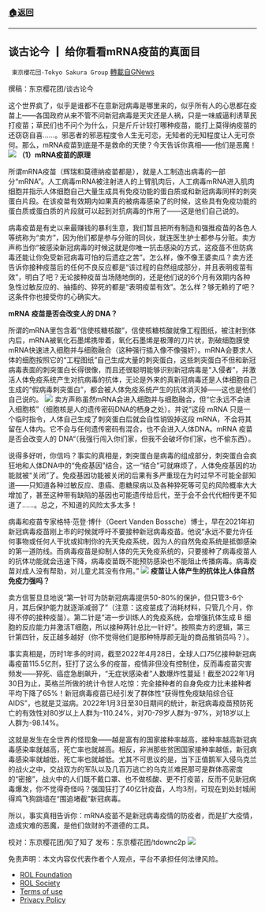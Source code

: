 ###  [:house:返回](README.md)
---


## 谈古论今 ┃ 给你看看mRNA疫苗的真面目
` 東京櫻花団-Tokyo Sakura Group` [轉載自GNews](https://gnews.org/zh-hans/2463077/)

撰稿：东京樱花团/谈古论今
 
这个世界疯了，似乎是谁都不在意新冠病毒是哪里来的，似乎所有人的心思都在疫苗上——各国政府从来不管不问新冠病毒是天灾还是人祸，只是一味威逼利诱草民打疫苗；草民们也不问个为什么，只是斤斤计较打哪种疫苗，能打上莫得纳疫苗的还窃窃自喜……。邪恶者的邪恶程度令人生无可恋，无知者的无知程度让人无可奈何。那么，mRNA疫苗到底是不是救命的天使？今天告诉你真相——他们是恶魔！
 ![](https://assets.gnews.org/wp-content/uploads/2022/05/4-13.jpg) 
**（1）mRNA疫苗的原理**
 
所谓mRNA疫苗（辉瑞和莫德纳疫苗都是），就是人工制造出病毒的一部分“mRNA”。人工病毒mRNA被注射进人的上臂肌肉后，人工病毒mRNA进入肌肉细胞并指示人体细胞自己大量生成具有免疫功能的蛋白质或和新冠病毒同样的刺突蛋白片段。在该疫苗有效期内如果真的被病毒感染了的时候，这些具有免疫功能的蛋白质或蛋白质的片段就可以起到对抗病毒的作用了——这是他们自己说的。
 
病毒疫苗是有史以来最赚钱的暴利生意，我们暂且把所有制造和强推疫苗的各色人等统称为“卖方”，因为他们都是参与分赃的同伙，就连医生护士都参与分赃。卖方声称当你“被感染新冠病毒的时候这就是你唯一抗击感染的方式，这疫苗不但防病毒还能让你免受新冠病毒可怕的后遗症之苦”。怎么样，像不像王婆卖瓜？卖方还告诉你接种疫苗后的任何不良反应都是“该过程的自然组成部分，并且表明疫苗有效”，明白了吧？无论接种疫苗当场随地倒的，还是他们说的6个月有效期内各种急性过敏反应的、抽搐的、猝死的都是“表明疫苗有效”。怎么样？够无赖的了吧？这条件你也接受你的心确实大。
 
**mRNA** **疫苗是否会改变人的 DNA？**
 
所谓的mRNA里包含着“信使核糖核酸”，信使核糖核酸就像工程图纸，被注射到体内后，mRNA被氧化石墨烯携带着，氧化石墨烯是极薄的刀片状，割破细胞膜使mRNA快速进入细胞并与细胞融合（这种强行插入像不像强奸）。mRNA会要求人体的细胞按照它的“工程图纸”自己生成大量的刺突蛋白，这些刺突蛋白不但和新冠病毒表面的刺突蛋白长得很像，而且还很聪明能够识别新冠病毒是“入侵者”，并激活人体免疫系统产生对抗病毒的抗体，无论是外来的真新冠病毒还是人体细胞自己生成的“假病毒刺突蛋白”，都会被人体免疫系统产生的抗体消灭掉——这也是他们自己说的。
 ![](https://assets.gnews.org/wp-content/uploads/2022/05/5-13.png) 
卖方声称虽然mRNA会进入细胞并与细胞融合，但“它永远不会进入细胞核”（细胞核是人的遗传密码DNA的栖身之处）。并说“这段 mRNA 只是一个临时指令，人体自己生成了刺突蛋白后就会自性销毁掉这段 mRNA，不会将其留在人体内。它不会与任何遗传密码有混合，也不会进入人体DNA。mRNA 疫苗是否会改变人的 DNA“（我强行闯入你们家，但我不会破坏你们家，也不偷东西）。
 
说得多好听，你信吗？事实的真相是，刺突蛋白是病毒的组成部分，刺突蛋白会疯狂地和人体DNA中的“免疫基因”结合，这一“结合”可就麻烦了，人体免疫基因的功能就被“关闭”了。免疫基因功能被关闭的后果有多严重现在为时过早不可能全部知道——只知道各种过敏反应、患癌、患糖尿病以及各种猝死等可见的风险概率大大增加了，甚至这种带有缺陷的基因也可能遗传给后代，至于会不会代代相传更不知道了……。总之，不知道的风险太多太多！
 
病毒和疫苗专家格特·范登·博什（Geert Vanden Bossche）博士，早在2021年初新冠病毒疫苗刚上市的时候就呼吁不要接种新冠病毒疫苗。他说“永远不要允许任何事物或任何人干扰或抑制你的先天免疫系统，因为人的自然免疫系统是抵御感染的第一道防线。而病毒疫苗是抑制人体的先天免疫系统的，只要接种了病毒疫苗人的抗体功能就会迅速下降，病毒疫苗既不能预防感染也不能阻止传播病毒。病毒疫苗对成人没有帮助，对儿童尤其没有作用。”
 ![](https://assets.gnews.org/wp-content/uploads/2022/05/6-12.jpg) 
**疫苗让人体产生的抗体比人体自然免疫力强吗？**
 
卖方信誓旦旦地说“第一针可为防新冠病毒提供50-80%的保护，但只管3-6个月，其后保护能力就逐渐减弱了”（注意：这疫苗成了消耗材料，只管几个月，你得不停的接种疫苗）。第二针是“进一步训练人的免疫系统，会增强抗体生成 B 细胞的反应能力并激活T细胞，所以接种两针总比一针好”。按照卖方的逻辑，第三针第四针，反正越多越好（你不觉得他们是那种特厚颜无耻的商品推销员吗？）。
 
事实真相是，历时1年多的时间，截至2022年4月28日，全球人口75亿接种新冠病毒疫苗115.5亿剂，狂打了这么多的疫苗，疫情非但没有控制住，反而毒疫苗灾害频发——猝死、癌症急剧飙升，“无症状感染者”人数爆炸性蔓延！截至2022年1月30日为止，英格兰所做的统计令世人吃惊：完全接种者的自身免疫力比未接种者平均下降了65%！新冠病毒疫苗已经引发了群体性“获得性免疫缺陷综合征AIDS”，也就是艾滋病。2022年1月3日至30日期间的统计，新冠病毒疫苗预防死亡的有效性对80岁以上人群为-110.24%，对70-79岁人群为-97%，对18岁以上人群为-98.14%。
 
这就是发生在全世界的怪现象——越是富有的国家接种率越高，接种率越高新冠病毒感染率就越高，死亡率也就越高。相反，非洲那些贫困国家接种率越低，新冠病毒感染率就越低，死亡率也就越低。尤其不可思议的是，当下正值鹅军入侵乌克兰的战火之中，交战双方的军队以及几百万逃亡的乌克兰难民那可是群体高密度的“密接”，战火中的人们既不戴口罩、也不做核酸、更不打疫苗，反而不见新冠病毒爆发，你不觉得奇怪吗？强国狂打了40亿针疫苗，人均3剂，可现在到处封城闹得鸡飞狗跳墙在“围追堵截”新冠病毒。
 
所以，事实真相告诉你：mRNA疫苗不是新冠病毒疫情的防疫者，而是扩大疫情，造成灾难的恶魔，是他们敛财的不道德的工具。
 
校对：东京樱花团/知了知了
发布：东京樱花团/tdownc2p
 ![](https://assets.gnews.org/wp-content/uploads/2022/03/yht.jpg) 

免责声明：本文内容仅代表作者个人观点，平台不承担任何法律风险。
  
- [ROL Foundation](https://rolfoundation.org/)
- [ROL Society](https://rolsociety.org/)
- [Terms of use](https://gnews.org/terms-of-use-3/)
- [Privacy Policy](https://gnews.org/privacy-policy/)
